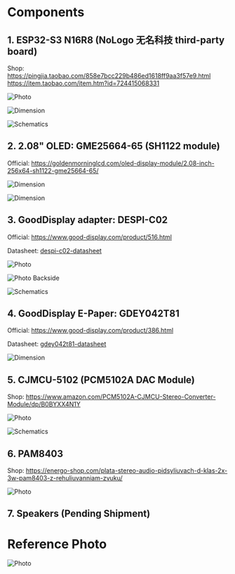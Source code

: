 # Components

## 1. ESP32-S3 N16R8 (NoLogo 无名科技 third-party board)

Shop: https://pingjia.taobao.com/858e7bcc229b486ed1618ff9aa3f57e9.html
        https://item.taobao.com/item.htm?id=724415068331

![Photo](./images/ESP32-S3-N16R8-NoLogo-photo.jpg)

![Dimension](./images/ESP32-S3-N16R8-NoLogo.png)

![Schematics](./images/ESP32-S3-N16R8-NoLogo-sch.jpg)

## 2. 2.08" OLED: GME25664-65 (SH1122 module)

Official: https://goldenmorninglcd.com/oled-display-module/2.08-inch-256x64-sh1122-gme25664-65/

![Dimension](./images/GME25664-65-1.png)

![Dimension](./images/GME25664-65-2.png)

## 3. GoodDisplay adapter: DESPI-C02

Official: https://www.good-display.com/product/516.html

Datasheet: [despi-c02-datasheet](./specs/DESPI-C02.pdf)

![Photo](./images/DESPI-C02.png)

![Photo Backside](./images/DESPI-C02-back.jpg)

![Schematics](./images/DESPI-C02-sch.png)

## 4. GoodDisplay E-Paper: GDEY042T81

Official: https://www.good-display.com/product/386.html

Datasheet: [gdey042t81-datasheet](./specs/GDEY042T81.pdf)

![Dimension](./images/GDEY042T81.png)

## 5. CJMCU-5102 (PCM5102A DAC Module)

Shop: https://www.amazon.com/PCM5102A-CJMCU-Stereo-Converter-Module/dp/B0BYXX4N1Y

![Photo](./images/CJMCU-PCM5102A.png)

![Schematics](./images/CJMCU-PCM5102A-sch.png)

## 6. PAM8403

Shop: https://energo-shop.com/plata-stereo-audio-pidsyliuvach-d-klas-2x-3w-pam8403-z-rehuliuvanniam-zvuku/

![Photo](./images/PAM8403.png)

## 7. Speakers (Pending Shipment)

# Reference Photo

![Photo](./images/Reference-Photo.png)
